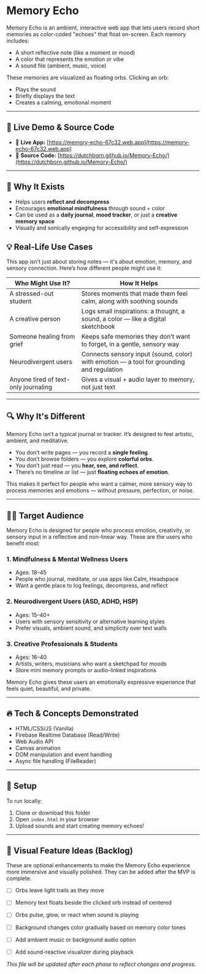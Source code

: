 # Memory Echo

Memory Echo is an ambient, interactive web app that lets users record short memories as color-coded "echoes" that float on-screen. Each memory includes:

- A short reflective note (like a moment or mood)
- A color that represents the emotion or vibe
- A sound file (ambient, music, voice)

These memories are visualized as floating orbs. Clicking an orb:
- Plays the sound
- Briefly displays the text
- Creates a calming, emotional moment

---

## 🚀 Live Demo & Source Code

- 🔗 **Live App:** [https://memory-echo-67c32.web.app](https://memory-echo-67c32.web.app)
- 📁 **Source Code:** [https://dutchborn.github.io/Memory-Echo/](https://dutchborn.github.io/Memory-Echo/)


---

## 🎯 Why It Exists

- Helps users **reflect and decompress**
- Encourages **emotional mindfulness** through sound + color
- Can be used as a **daily journal**, **mood tracker**, or just a **creative memory space**
- Visually and sonically engaging for accessibility and self-expression

## 💡 Real-Life Use Cases

This app isn't just about storing notes — it's about emotion, memory, and sensory connection. Here’s how different people might use it:

| Who Might Use It? | How It Helps |
|-------------------|--------------|
| A stressed-out student | Stores moments that made them feel calm, along with soothing sounds |
| A creative person | Logs small inspirations: a thought, a sound, a color — like a digital sketchbook |
| Someone healing from grief | Keeps safe memories they don’t want to forget, in a gentle, sensory way |
| Neurodivergent users | Connects sensory input (sound, color) with emotion — a tool for grounding and regulation |
| Anyone tired of text-only journaling | Gives a visual + audio layer to memory, not just text |

---

## 🔍 Why It's Different

Memory Echo isn’t a typical journal or tracker. It’s designed to feel artistic, ambient, and meditative.

- You don’t write pages — you record a **single feeling**.
- You don’t browse folders — you explore **colorful orbs**.
- You don’t just read — you **hear, see, and reflect**.
- There’s no timeline or list — just **floating echoes of emotion**.

This makes it perfect for people who want a calmer, more sensory way to process memories and emotions — without pressure, perfection, or noise.

---

## 🧑‍🎯 Target Audience

Memory Echo is designed for people who process emotion, creativity, or sensory input in a reflective and non-linear way. These are the users who benefit most:

### 1. Mindfulness & Mental Wellness Users
- Ages: 18–45
- People who journal, meditate, or use apps like Calm, Headspace
- Want a gentle place to log feelings, decompress, and reflect

### 2. Neurodivergent Users (ASD, ADHD, HSP)
- Ages: 15–40+
- Users with sensory sensitivity or alternative learning styles
- Prefer visuals, ambient sound, and simplicity over text walls

### 3. Creative Professionals & Students
- Ages: 16–40
- Artists, writers, musicians who want a sketchpad for moods
- Store mini memory prompts or audio-linked inspirations

Memory Echo gives these users an emotionally expressive experience that feels quiet, beautiful, and private.


---

## 🔥 Tech & Concepts Demonstrated

- HTML/CSS/JS (Vanilla)
- Firebase Realtime Database (Read/Write)
- Web Audio API
- Canvas animation
- DOM manipulation and event handling
- Async file handling (FileReader)


---

## 🔧 Setup

To run locally:
1. Clone or download this folder
2. Open `index.html` in your browser
3. Upload sounds and start creating memory echoes!

---

## 🌟 Visual Feature Ideas (Backlog)

These are optional enhancements to make the Memory Echo experience more immersive and visually polished. They can be added after the MVP is complete.

- [ ] Orbs leave light trails as they move
- [ ] Memory text floats beside the clicked orb instead of centered
- [ ] Orbs pulse, glow, or react when sound is playing
- [ ] Background changes color gradually based on memory color tones
- [ ] Add ambient music or background audio option
- [ ] Add sound-reactive visualizer during playback



*This file will be updated after each phase to reflect changes and progress.*
